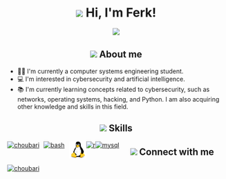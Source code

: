 <h1 align="center"> <picture><img src = "https://media.giphy.com/media/v1.Y2lkPTc5MGI3NjExYTBmb3NnY3ViandjY3hpNWtvcXFraHpmcG9sNnp2dzhyOHhqcmVxZiZlcD12MV9pbnRlcm5hbF9naWZfYnlfaWQmY3Q9cw/yFidHd196S0E0/giphy.gif" width = 40px></picture> Hi, I'm Ferk! </h1> 

<p align="center">
  <img src="https://media.giphy.com/media/v1.Y2lkPTc5MGI3NjExdm5xdGg0emwwZGJhenNmNHk5eGU5dXAzYzMwOG5haDl4bno2MG5zZCZlcD12MV9pbnRlcm5hbF9naWZfYnlfaWQmY3Q9Zw/yAjIXTFgZtfn6ix3Wt/giphy.gif" width="400px">
</p>

<h2 align="center"> <picture><img src = "https://github.com/7oSkaaa/7oSkaaa/blob/main/Images/about_me.gif?raw=true" width = 30px></picture> About me </h2> 

- 👨‍🎓 I'm currently a computer systems engineering student.
- 💻 I'm interested in cybersecurity and artificial intelligence.
- 📚 I'm currently learning concepts related to cybersecurity, such as networks, operating systems, hacking, and Python. I am also acquiring other knowledge and skills in this field.

<h2 align="center"> <img src="https://media2.giphy.com/media/QssGEmpkyEOhBCb7e1/giphy.gif?cid=ecf05e47a0n3gi1bfqntqmob8g9aid1oyj2wr3ds3mg700bl&rid=giphy.gif" width ="25"><b> Skills</b> </h2> 

<p align="center">
<a href="https://www.python.org/" style="float: left; margin-right: 10px;">
    <img alt="choubari" src="https://s3.dualstack.us-east-2.amazonaws.com/pythondotorg-assets/media/files/python-logo-only.svg" width="40">
</a>
<a href="https://www.gnu.org/software/bash/" target="_blank" rel="noreferrer" style="float: left; margin-right: 10px;"> 
    <img src="https://www.vectorlogo.zone/logos/gnu_bash/gnu_bash-icon.svg" alt="bash" width="40" height="40"/>
</a> 
<a href="https://www.linux.org/" target="_blank" rel="noreferrer" style="float: left;"> 
    <img src="https://raw.githubusercontent.com/devicons/devicon/master/icons/linux/linux-original.svg" alt="linux" width="40" height="40"/>
</a>
<a href="https://www.r-project.org/" target="_blank" rel="noreferrer" style="float: left;"> 
    <img src="https://www.r-project.org/logo/Rlogo.png" alt="r" width="40" height="40"/>
</a>
<a href="https://www.mysql.com/" target="_blank" rel="noreferrer" style="float: left;"> 
    <img src="https://www.vectorlogo.zone/logos/mysql/mysql-official.svg" alt="mysql" width="65" height="50"/>
</a>
</p>

<h2 align="center"> <img src="https://raw.githubusercontent.com/ShahriarShafin/ShahriarShafin/main/Assets/handshake.gif" width = 55px /> Connect with me</h2> 

<p align="center">
<a href="https://www.linkedin.com/in/feer-reyes-triana" style="float: left; margin-right: 10px;">
    <img alt="choubari" src="https://img.icons8.com/nolan/96/linkedin.png" width="50">
</p>

<!--
**Ferk-Azathoth/Ferk-Azathoth** is a ✨ _special_ ✨ repository because its `README.md` (this file) appears on your GitHub profile.

Here are some ideas to get you started:

- 🔭 I’m currently working on ...
- 🌱 I’m currently learning ...
- 👯 I’m looking to collaborate on ...
- 🤔 I’m looking for help with ...
- 💬 Ask me about ...
- 📫 How to reach me: ...
- 😄 Pronouns: ...
- ⚡ Fun fact: ...
-->

